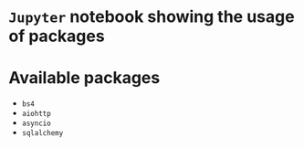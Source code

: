 # `Jupyter` notebook showing the usage of packages

# Available packages
- `bs4`
- `aiohttp`
- `asyncio`
- `sqlalchemy`
